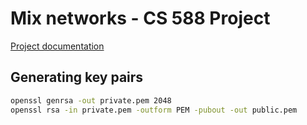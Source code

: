 # Mix networks - CS 588 Project

[Project documentation](https://docs.google.com/document/d/1DW5OnHH5xCbAnnPUICl4LapEKzsGJL_2hQ4sDW-LiB8/edit)

## Generating key pairs

```bash
openssl genrsa -out private.pem 2048
openssl rsa -in private.pem -outform PEM -pubout -out public.pem
```
